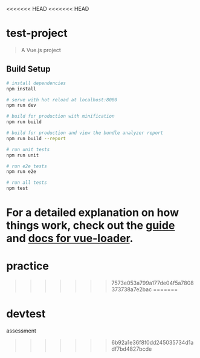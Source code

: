 <<<<<<< HEAD
<<<<<<< HEAD
# test-project

> A Vue.js project

## Build Setup

``` bash
# install dependencies
npm install

# serve with hot reload at localhost:8080
npm run dev

# build for production with minification
npm run build

# build for production and view the bundle analyzer report
npm run build --report

# run unit tests
npm run unit

# run e2e tests
npm run e2e

# run all tests
npm test
```

For a detailed explanation on how things work, check out the [guide](http://vuejs-templates.github.io/webpack/) and [docs for vue-loader](http://vuejs.github.io/vue-loader).
=======
# practice
>>>>>>> 7573e053a799a177de04f5a7808373738a7e2bac
=======
# devtest
assessment
>>>>>>> 6b92a1e36f8f0dd245035734d1adf7bd4827bcde
